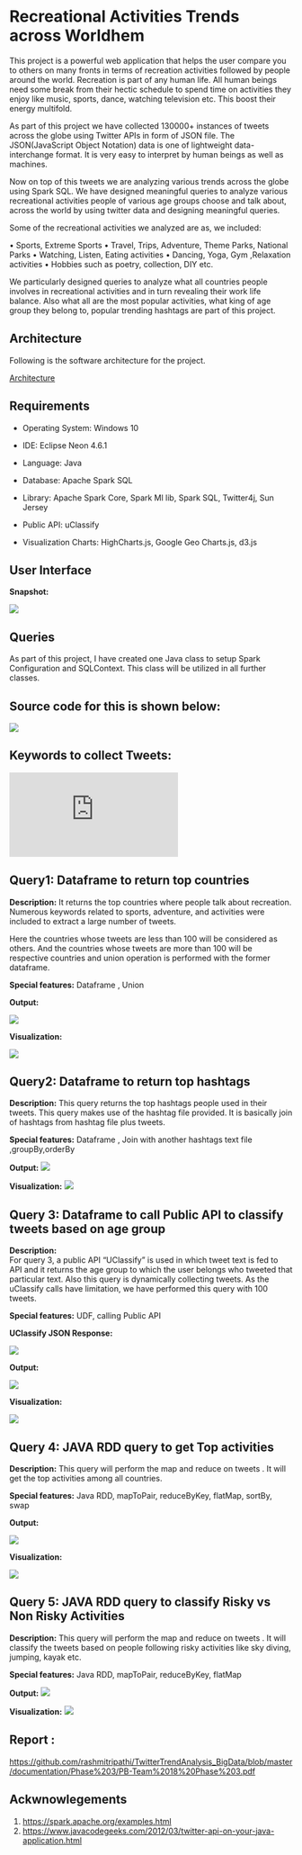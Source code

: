 # Recreational Activities Trends across Worldhem

This project is a powerful web application that helps the user compare you to others on many fronts in terms of recreation activities followed by people around the world. Recreation is part of any human life. All human beings need some break from their hectic schedule to spend time on activities they enjoy like music, sports, dance, watching television etc. This boost their energy multifold. 

As part of this project we have collected 130000+ instances of tweets across the globe using Twitter APIs in form of JSON file. The JSON(JavaScript Object Notation) data is one of lightweight data-interchange format. It is very easy to interpret by human beings as well as machines.

Now on top of this tweets we are analyzing various trends across the globe using Spark SQL.
We have designed meaningful queries to analyze various recreational activities people of various age groups choose and talk about, across the world by using twitter data
and designing meaningful queries. 

Some of the recreational activities we analyzed are as, we included:

•	Sports, Extreme Sports
•	Travel, Trips, Adventure, Theme Parks, National Parks
•	Watching, Listen, Eating activities
•	Dancing, Yoga, Gym ,Relaxation activities
•	Hobbies such as poetry, collection, DIY etc. 


We particularly designed queries to analyze what all countries people involves in recreational activities and in turn revealing their work life balance. Also what all are the most popular activities, what king of age group they belong to, popular trending hashtags are part of this project.

## Architecture

Following is the software architecture for the project.

[Architecture](https://github.com/bhandari-nitin/Analysing-Twitter-Tweets/blob/master/documentation/architecture.jpg)


## Requirements

- Operating System: Windows 10	

- IDE: Eclipse Neon 4.6.1

- Language: Java
                            
- Database: Apache Spark SQL

- Library: Apache Spark Core, Spark Ml lib, Spark SQL, Twitter4j, Sun Jersey
                           
- Public API: uClassify

- Visualization Charts: HighCharts.js, Google Geo Charts.js, d3.js

                           

## User Interface

**Snapshot:**

![](https://github.com/bhandari-nitin/Analysing-Twitter-Tweets/blob/master/documentation/Phase%203/HomeScreen.JPG)

## Queries

As part of this project, I have created one Java class to setup Spark Configuration and SQLContext. This class will be utilized in all further classes.

## Source code for this is shown below:

 ![](https://github.com/bhandari-nitin/Analysing-Twitter-Tweets/blob/master/documentation/Phase%202/SparkCOnf.JPG)


## Keywords to collect Tweets: 
 
 ![KeyWords](https://github.com/bhandari-nitin/Analysing-Twitter-Tweets/blob/master/documentation/Phase%202/KeywordsList.java)



## Query1: Dataframe to return top countries
 
**Description:** It returns the top countries where people talk about recreation.
Numerous keywords related to sports, adventure, and activities were included to extract a large number of tweets.

Here the countries whose tweets are less than 100 will be considered as others.
And the countries whose tweets are more than 100 will be respective countries and union operation is performed with the former dataframe.

**Special features:** Dataframe , Union

**Output:**

![](https://github.com/bhandari-nitin/Analysing-Twitter-Tweets/blob/master/documentation/query1/query1countrywiseoutput.JPG)

**Visualization:**

![](https://github.com/bhandari-nitin/Analysing-Twitter-Tweets/blob/master/documentation/Phase%203/country.jpg)


## Query2: Dataframe to return top hashtags

**Description:**  This query returns the top hashtags people used in their tweets.
This query makes use of the hashtag file provided. It is basically join of hashtags from hashtag file plus tweets.

**Special features:** Dataframe , Join with another hashtags text file ,groupBy,orderBy

**Output:**
![](https://github.com/bhandari-nitin/Analysing-Twitter-Tweets/blob/master/documentation/query2/query2hashtagsoutput.JPG)

**Visualization:**
![](https://github.com/bhandari-nitin/Analysing-Twitter-Tweets/blob/master/documentation/Phase%203/hashtags.jpg)
 

## Query 3: Dataframe to call Public API to classify tweets based on age group
 
**Description:**  
For query 3, a public API “UClassify” is used in which tweet text is fed to API and it returns the age group to which  the user belongs who tweeted that particular text. Also this query is dynamically collecting tweets. As the uClassify calls have limitation, we have performed this query with 100 tweets. 

**Special features:** UDF, calling Public API

**UClassify JSON Response:**

 ![](https://github.com/bhandari-nitin/Analysing-Twitter-Tweets/blob/master/documentation/query3/uclassifyjsonresponse.JPG)

**Output:**

![](https://github.com/bhandari-nitin/Analysing-Twitter-Tweets/blob/master/documentation/query3/query3agegroupoutput.JPG)

**Visualization:**

 ![](https://github.com/bhandari-nitin/Analysing-Twitter-Tweets/blob/master/documentation/Phase%203/agegroup.jpg)


## Query 4: JAVA RDD query to get Top activities

**Description:**  This query will perform the map and reduce on tweets . It will get the top activities among all countries.

**Special features:**  Java RDD, mapToPair, reduceByKey, flatMap, sortBy, swap

**Output:**

 ![](https://github.com/bhandari-nitin/Analysing-Twitter-Tweets/blob/master/documentation/query4/query4popularwordsoutput.JPG)

**Visualization:**

![](https://github.com/bhandari-nitin/Analysing-Twitter-Tweets/blob/master/documentation/Phase%203/popularwords.JPG)
 


## Query 5: JAVA RDD query to classify Risky vs Non Risky Activities

**Description:**  This query will perform the map and reduce on tweets . It will classify the tweets based on people following risky activities like sky diving, jumping, kayak etc.

**Special features:** Java RDD, mapToPair, reduceByKey, flatMap

**Output:**
![](https://github.com/bhandari-nitin/Analysing-Twitter-Tweets/blob/master/documentation/query5/query5output.JPG)

**Visualization:**
![](https://github.com/bhandari-nitin/Analysing-Twitter-Tweets/blob/master/documentation/Phase%203/riskyvsnonrisky.jpg)
 

## Report : 

https://github.com/rashmitripathi/TwitterTrendAnalysis_BigData/blob/master/documentation/Phase%203/PB-Team%2018%20Phase%203.pdf

## Ackwnowlegements

1. https://spark.apache.org/examples.html
2. https://www.javacodegeeks.com/2012/03/twitter-api-on-your-java-application.html
